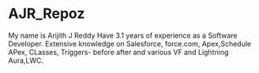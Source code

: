 # AJR_Repoz
My name is Arijith J Reddy
Have 3.1 years of experience as a Software Developer.
Extensive knowledge on Salesforce, force.com, Apex,Schedule APex, CLasses, Triggers- before after and various VF and Lightning Aura,LWC.

